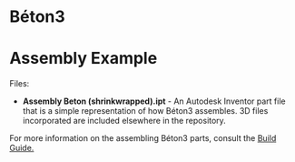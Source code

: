 # Béton3
# Assembly Example

Files:
- **Assembly Beton (shrinkwrapped).ipt** - An Autodesk Inventor part file that is a simple representation of how Béton3 assembles.  3D files incorporated are included elsewhere in the repository.

For more information on the assembling Béton3 parts, consult the [Build Guide.](https://github.com/adamlechowicz/Beton3/tree/master/Build%20Guide)

